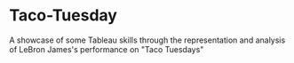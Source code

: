 # Taco-Tuesday
A showcase of some Tableau skills through the representation and analysis of LeBron James's performance on "Taco Tuesdays"
